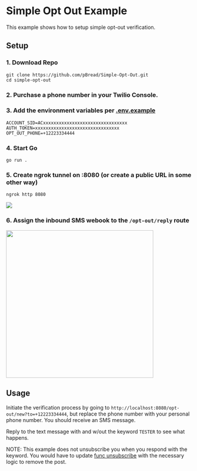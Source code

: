 # Simple Opt Out Example

This example shows how to setup simple opt-out verification.

## Setup

### 1. Download Repo

```
git clone https://github.com/pBread/Simple-Opt-Out.git
cd simple-opt-out
```

### 2. Purchase a phone number in your Twilio Console.

### 3. Add the environment variables per [.env.example](./.env.example)

```
ACCOUNT_SID=ACxxxxxxxxxxxxxxxxxxxxxxxxxxxxxxxx
AUTH_TOKEN=xxxxxxxxxxxxxxxxxxxxxxxxxxxxxxxx
OPT_OUT_PHONE=+12223334444
```

### 4. Start Go

```
go run .
```

### 5. Create ngrok tunnel on :8080 (or create a public URL in some other way)

```
ngrok http 8080
```

<img src="https://i.imgur.com/TU1vJSf.png"/>

### 6. Assign the inbound SMS webook to the `/opt-out/reply` route

<img src="https://i.imgur.com/LtTAPFt.png" height="400" />

## Usage

Initiate the verification process by going to `http://localhost:8080/opt-out/new?to=+12223334444`, but replace the phone number with your personal phone number. You should receive an SMS message.

Reply to the text message with and w/out the keyword `TESTER` to see what happens.

NOTE: This example does not unsubscribe you when you respond with the keyword. You would have to update [func unsubscribe](https://github.com/pBread/Simple-Opt-Out/blob/2f6241f49b2dc9996aeb758510cd3aa763b8d23e/main.go#L81) with the necessary logic to remove the post.
